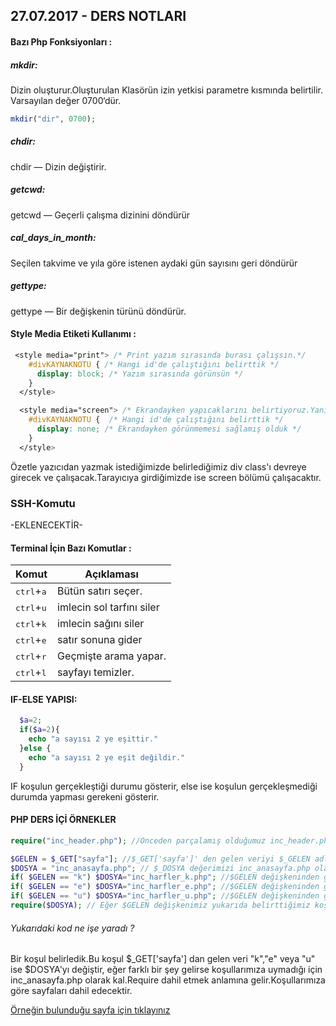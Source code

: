 ## 27.07.2017 - DERS NOTLARI

#### Bazı Php Fonksiyonları :

##### mkdir:
Dizin oluşturur.Oluşturulan Klasörün izin yetkisi parametre kısmında belirtilir. Varsayılan değer 0700‘dür.
```php
mkdir("dir", 0700);
```

##### chdir:
chdir — Dizin değiştirir.
##### getcwd:
getcwd — Geçerli çalışma dizinini döndürür
##### cal_days_in_month:
Seçilen takvime ve yıla göre istenen aydaki gün sayısını geri döndürür
##### gettype:
gettype — Bir değişkenin türünü döndürür.

#### Style Media Etiketi Kullanımı :

```css
 <style media="print"> /* Print yazım sırasında burası çalışsın.*/
    #divKAYNAKNOTU { /* Hangi id'de çalıştığını belirttik */
      display: block; /* Yazım sırasında görünsün */
    }
  </style>

  <style media="screen"> /* Ekrandayken yapıcaklarını belirtiyoruz.Yani tarayıcımızda çalışırken */
    #divKAYNAKNOTU {  /* Hangi id'de çalıştığını belirttik */
      display: none; /* Ekrandayken görünmemesi sağlamış olduk */
    }
  </style>
```
Özetle yazıcıdan yazmak istediğimizde belirlediğimiz div class'ı devreye girecek ve çalışacak.Tarayıcıya girdiğimizde ise screen bölümü çalışacaktır.


### SSH-Komutu
-EKLENECEKTİR-





#### Terminal İçin Bazı Komutlar :
Komut | Açıklaması
------------ | -------------
<kbd>ctrl</kbd>+<kbd>a</kbd> | Bütün satırı seçer.
<kbd>ctrl</kbd>+<kbd>u</kbd> |	 imlecin sol tarfını siler
<kbd>ctrl</kbd>+<kbd>k</kbd> | imlecin sağını siler
<kbd>ctrl</kbd>+<kbd>e</kbd> | satır sonuna gider
<kbd>ctrl</kbd>+<kbd>r</kbd>  | Geçmişte arama yapar.
<kbd>ctrl</kbd>+<kbd>l</kbd> | sayfayı temizler.

#### IF-ELSE YAPISI:
````php
  $a=2;
  if($a=2){
    echo "a sayısı 2 ye eşittir."
  }else {
    echo "a sayısı 2 ye eşit değildir."
  }
````
IF koşulun gerçekleştiği durumu gösterir, else ise koşulun gerçekleşmediği durumda yapması gerekeni gösterir.
#### PHP DERS İÇİ ÖRNEKLER

```php
require("inc_header.php"); //Önceden parçalamış olduğumuz inc_header.php dosyasını sayfamıza dahil ettik.

$GELEN = $_GET["sayfa"]; //$_GET['sayfa']' den gelen veriyi $_GELEN adlı değişkene aktardık.
$DOSYA = "inc_anasayfa.php"; // $_DOSYA değerimizi inc_anasayfa.php olarak belirledik.
if( $GELEN == "k") $DOSYA="inc_harfler_k.php"; //$GELEN değişkeninden gelen değer k ise $DOSYA değişkenimizi inc_harfler_k.php olarak değiştirdik.
if( $GELEN == "e") $DOSYA="inc_harfler_e.php"; //$GELEN değişkeninden gelen değer k ise $DOSYA değişkenimizi inc_harfler_e.php olarak değiştirdik.
if( $GELEN == "u") $DOSYA="inc_harfler_u.php"; //$GELEN değişkeninden gelen değer k ise $DOSYA değişkenimizi inc_harfler_u.php olarak değiştirdik.
require($DOSYA); // Eğer $GELEN değişkenimiz yukarıda belirttiğimiz koşullara uymazsa inc_anasayfa.php'i olacaktır.
```
###### Yukarıdaki kod ne işe yaradı ?
Bir koşul belirledik.Bu koşul $_GET['sayfa'] dan gelen veri "k","e" veya "u" ise $DOSYA'yı değiştir, eğer farklı bir şey gelirse koşullarımıza uymadığı için
inc_anasayfa.php olarak kal.Require dahil etmek anlamına gelir.Koşullarımıza göre sayfaları dahil edecektir.

[Örneğin bulunduğu sayfa için tıklayınız](https://github.com/vedia/include_ornegi)
